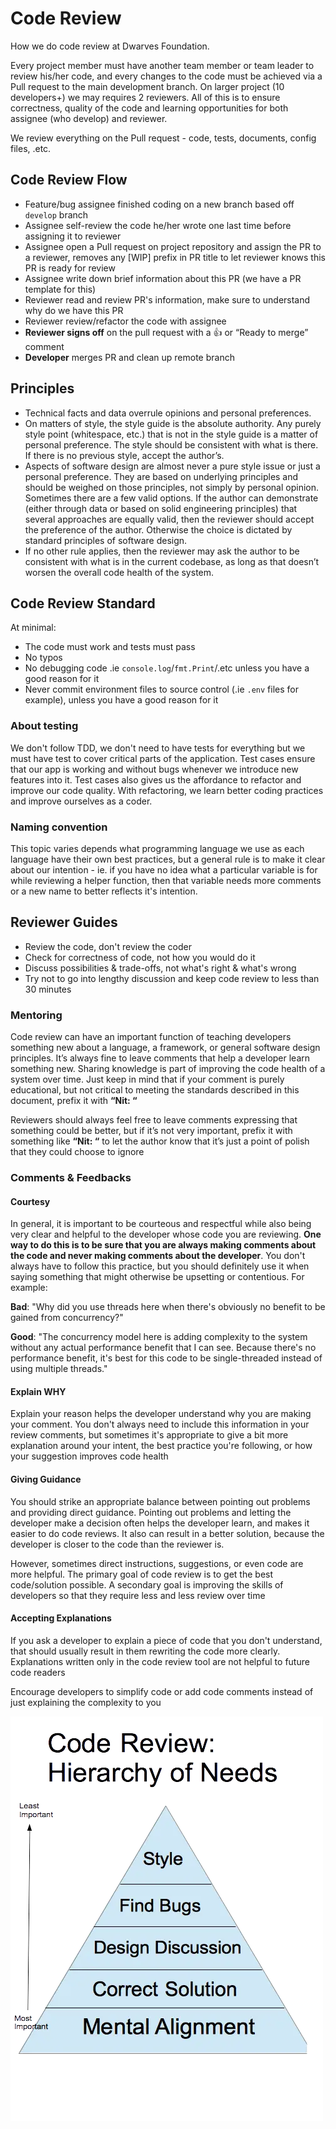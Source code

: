 # Code Review

How we do code review at Dwarves Foundation.

Every project member must have another team member or team leader to review his/her code, and every changes to the code must be achieved via a Pull request to the main development branch. On larger project (10 developers+) we may requires 2 reviewers. All of this is to ensure correctness, quality of the code and learning opportunities for both assignee (who develop) and reviewer.

We review everything on the Pull request - code, tests, documents, config files, .etc.

## Code Review Flow

- Feature/bug assignee finished coding on a new branch based off `develop` branch
- Assignee self-review the code he/her wrote one last time before assigning it to reviewer
- Assignee open a Pull request on project repository and assign the PR to a reviewer, removes any [WIP] prefix in PR title to let reviewer knows this PR is ready for review
- Assignee write down brief information about this PR (we have a PR template for this)
- Reviewer read and review PR's information, make sure to understand why do we have this PR
- Reviewer review/refactor the code with assignee
- **Reviewer signs off** on the pull request with a 👍 or “Ready to merge” comment
- **Developer** merges PR and clean up remote branch

## Principles
- Technical facts and data overrule opinions and personal preferences.
- On matters of style, the style guide is the absolute authority. Any purely style point (whitespace, etc.) that is not in the style guide is a matter of personal preference. The style should be consistent with what is there. If there is no previous style, accept the author’s.
- Aspects of software design are almost never a pure style issue or just a personal preference. They are based on underlying principles and should be weighed on those principles, not simply by personal opinion. Sometimes there are a few valid options. If the author can demonstrate (either through data or based on solid engineering principles) that several approaches are equally valid, then the reviewer should accept the preference of the author. Otherwise the choice is dictated by standard principles of software design.
- If no other rule applies, then the reviewer may ask the author to be consistent with what is in the current codebase, as long as that doesn’t worsen the overall code health of the system.


## Code Review Standard

At minimal:

- The code must work and tests must pass
- No typos
- No debugging code .ie `console.log`/`fmt.Print`/.etc unless you have a good reason for it
- Never commit environment files to source control (.ie `.env` files for example), unless you have a good reason for it

### About testing

We don't follow TDD, we don't need to have tests for everything but we must have test to cover critical parts of the application. Test cases ensure that our app is working and without bugs whenever we introduce new features into it. Test cases also gives us the affordance to refactor and improve our code quality. With refactoring, we learn better coding practices and improve ourselves as a coder.

### Naming convention

This topic varies depends what programming language we use as each language have their own best practices, but a general rule is to make it clear about our intention - ie. if you have no idea what a particular variable is for while reviewing a helper function, then that variable needs more comments or a new name to better reflects it's intention.


## Reviewer Guides

- Review the code, don't review the coder
- Check for correctness of code, not how you would do it
- Discuss possibilities & trade-offs, not what's right & what's wrong
- Try not to go into lengthy discussion and keep code review to less than 30 minutes

### Mentoring
Code review can have an important function of teaching developers something new about a language, a framework, or general software design principles. It’s always fine to leave comments that help a developer learn something new. Sharing knowledge is part of improving the code health of a system over time. Just keep in mind that if your comment is purely educational, but not critical to meeting the standards described in this document, prefix it with **“Nit: “**

Reviewers should always feel free to leave comments expressing that something could be better, but if it’s not very important, prefix it with something like **“Nit: “** to let the author know that it’s just a point of polish that they could choose to ignore

### Comments & Feedbacks
#### Courtesy
In general, it is important to be courteous and respectful while also being very clear and helpful to the developer whose code you are reviewing. **One way to do this is to be sure that you are always making comments about the code and never making comments about the developer**. You don't always have to follow this practice, but you should definitely use it when saying something that might otherwise be upsetting or contentious. For example:

**Bad**: "Why did you use threads here when there's obviously no benefit to be gained from concurrency?"

**Good**: "The concurrency model here is adding complexity to the system without any actual performance benefit that I can see. Because there's no performance benefit, it's best for this code to be single-threaded instead of using multiple threads."

#### Explain WHY
Explain your reason helps the developer understand why you are making your comment. You don't always need to include this information in your review comments, but sometimes it's appropriate to give a bit more explanation around your intent, the best practice you're following, or how your suggestion improves code health

#### Giving Guidance
You should strike an appropriate balance between pointing out problems and providing direct guidance. Pointing out problems and letting the developer make a decision often helps the developer learn, and makes it easier to do code reviews. It also can result in a better solution, because the developer is closer to the code than the reviewer is.

However, sometimes direct instructions, suggestions, or even code are more helpful. The primary goal of code review is to get the best code/solution possible. A secondary goal is improving the skills of developers so that they require less and less review over time

#### Accepting Explanations
If you ask a developer to explain a piece of code that you don't understand, that should usually result in them rewriting the code more clearly. Explanations written only in the code review tool are not helpful to future code readers

Encourage developers to simplify code or add code comments instead of just explaining the complexity to you

![](img/code-review-hierarchy.webp)
